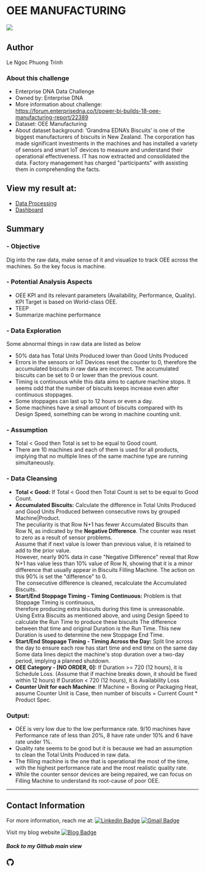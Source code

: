 # OEE MANUFACTURING

<img src="https://altizon.com/wp-content/uploads/2018/01/how-real-time-accurate-calculation-of-oee-can-increase-your-factorys-throughput-by-at-least-20.jpg"/>

## Author
Le Ngoc Phuong Trinh

### About this challenge
- Enterprise DNA Data Challenge
- Owned by: Enterprise DNA
- More information about challenge: https://forum.enterprisedna.co/t/power-bi-builds-18-oee-manufacturing-report/22389
- Dataset: OEE Manufacturing
- About dataset background: ‘Grandma EDNA’s Biscuits’ is one of the biggest manufacturers of biscuits in New Zealand. The corporation has made significant investments in the machines and has installed a variety of sensors and smart IoT devices to measure and understand their operational effectiveness.
IT has now extracted and consolidated the data.
Factory management has charged "participants" with assisting them in comprehending the facts.

## View my result at:
- <a href="xx">Data Processing</a> <br>
- <a href="https://www.novypro.com/project/oee-manufacturing-power-bi">Dashboard</a>

## Summary

### - Objective
Dig into the raw data, make sense of it and visualize to track OEE across the machines. So the key focus is machine.

### - Potential Analysis Aspects
  + OEE KPI and its relevant parameters (Availability, Performance, Quality). KPI Target is based on World-class OEE.
  + TEEP
  + Summarize machine performance

### - Data Exploration 
Some abnormal things in raw data are listed as below
  + 50% data has Total Units Produced lower than Good Units Produced
  + Errors in the sensors or IoT Devices reset the counter to 0, therefore the accumulated biscuits in raw data are incorrect. The accumulated biscuits can be set to 0 or lower than the previous count.
  + Timing is continuous while this data aims to capture machine stops. It seems odd that the number of biscuits keeps increase even after continuous stoppages.
  + Some stoppages can last up to 12 hours or even a day. 
  + Some machines have a small amount of biscuits compared with its Design Speed, something can be wrong in machine counting unit.

### - Assumption
  + Total < Good then Total is set to be equal to Good count.
  + There are 10 machines and each of them is used for all products, implying that no multiple lines of the same machine type are running simultaneously.

### - Data Cleansing
  + <b>Total < Good:</b>
    If Total < Good then Total Count is set to be equal to Good Count.
  + <b>Accumulated Biscuits:</b>
    Calculate the difference in Total Units Produced and Good Units Produced between consecutive rows by grouped Machine|Product. <br>
    The peculiarity is that Row N+1 has fewer Accumulated Biscuits than Row N, as indicated by the <b>Negative Difference</b>. The counter was reset to zero as a result of sensor problems. <br>
    Assume that if next value is lower than previous value, it is retained to add to the prior value. <br>
    However, nearly 90% data in case "Negative Difference" reveal that Row N+1 has value less than 10% value of Row N, showing that it is a minor difference that usually appear in Biscuits Filling Machine. The action on this 90% is set the "difference" to 0. <br>
    The consecutive difference is cleaned, recalculate the Accumulated Biscuits.
  + <b>Start/End Stoppage Timing - Timing Continuous:</b>
    Problem is that Stoppage Timing is continuous, therefore producing extra biscuits during this time is unreasonable.
    Using Extra Biscuits as mentioned above, and using Design Speed to calculate the Run Time to produce these biscuits
    The difference between that time and original Duration is the Run Time. This new Duration is used to determine the new Stoppage End Time.
  + <b>Start/End Stoppage Timing - Timing Across the Day:</b>
    Split line across the day to ensure each row has start time and end time on the same day
    Some data lines depict the machine's stop duration over a two-day period, implying a planned shutdown.
  + <b>OEE Category - [NO ORDER, 0]:</b>
    If Duration >= 720 (12 hours), it is Schedule Loss. (Assume that if machine breaks down, it should be fixed within 12 hours)
    If Duration < 720 (12 hours), it is Availability Loss
  + <b>Counter Unit for each Machine</b>:
    If Machine = Boxing or Packaging Heat, assume Counter Unit is Case, then number of biscuits = Current Count * Product Spec.
 
 ### Output:
 - OEE is very low due to the low performance rate. 9/10 machines have Performance rate of less than 20%, 8 have rate under 10% and 6 have rate under 1%.
 - Quality rate seems to be good but it is because we had an assumption to clean the Total Units Produced in raw data.
 - The filling machine is the one that is operational the most of the time, with the highest performance rate and the most realistic quality rate.
 - While the counter sensor devices are being repaired, we can focus on Filling Machine to understand its root-cause of poor OEE.

--------------------------------------------------------------------------------
 ## Contact Information
 For more information, reach me at:
  [![Linkedin Badge](https://img.shields.io/badge/-LinkedIn-blue?style=flat&logo=Linkedin&logoColor=white)](https://www.linkedin.com/in/kayleetrinh99/) 
  [![Gmail Badge](https://img.shields.io/badge/-GMail-red?style=flat&logo=Gmail&logoColor=white)](mailto:lengocphuongtrinh.ftu2@gmail.com)
 
 Visit my blog website [![Blog Badge](https://img.shields.io/badge/-Blog-blue?style=flat&logo=Twitter&logoColor=white)](https://lnptchinchin.wixsite.com/chinchin)  

##### Back to my Github main view 
<a href="https://github.com/LeNgocPhuongTrinh">
  <img src="https://github.com/devicons/devicon/blob/master/icons/github/github-original.svg" width="20" height="20"> 
</a>
